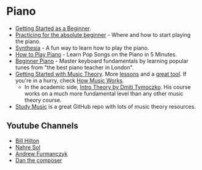 # Piano

- [Getting Started as a Beginner](https://www.reddit.com/r/piano/wiki/faq#wiki_getting_started_as_a_beginner).
- [Practicing for the absolute beginner](https://www.reddit.com/r/piano/comments/7porbg/practicing_for_the_absolute_beginner_where_and/) - Where and how to start playing the piano.
- [Synthesia](https://synthesiagame.com/) - A fun way to learn how to play the piano.
- [How to Play Piano](https://www.youtube.com/watch?v=gnMDpBQ_bDQ&app=desktop) - Learn Pop Songs on the Piano in 5 Minutes.
- [Beginner Piano](https://www.udemy.com/course/beginner-piano/) - Master keyboard fundamentals by learning popular tunes from "the best piano teacher in London".
- [Getting Started with Music Theory](https://www.reddit.com/r/musictheory/wiki/faq/core/new_to_music_theory). More [lessons](https://www.musictheory.net/lessons) and a [great tool](https://play.google.com/store/apps/details?id=com.evilduck.musiciankit&hl=en). If you're in a hurry, check [How Music Works](https://www.lightnote.co/).
  - In the academic side, [Intro Theory by Dmiti Tymoczko](https://dmitri.mycpanel.princeton.edu/teaching.html). His course works on a much more fundamental level than any other music theory course.
- [Study Music](https://github.com/vpavlenko/study-music) is a great GitHub repo with lots of music theory resources.

## Youtube Channels

- [Bill Hilton](https://www.youtube.com/user/billhiltonbiz)
- [Nahre Sol](https://www.youtube.com/channel/UC8R8FRt1KcPiR-rtAflXmeg)
- [Andrew Furmanczyk](https://www.youtube.com/channel/UCpzgTNTgQsR9YYsyOm3k3KQ)
- [Dan the composer](https://www.youtube.com/user/danthecomposer/)
